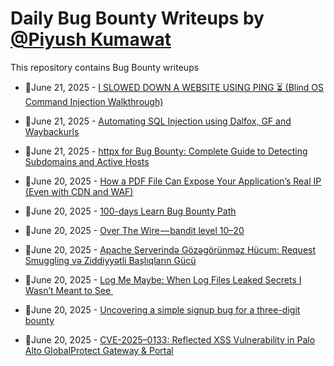 # Daily Bug Bounty Writeups by [@Piyush Kumawat](https://twitter.com/piyush_supiy) 
This repository contains Bug Bounty writeups

<!-- BLOG-POST-LIST:START -->
 - 💯June 21, 2025 - [I SLOWED DOWN A WEBSITE USING PING ⏳ &lpar;Blind OS Command Injection Walkthrough&rpar;](https://medium.com/@RootPwned/i-slowed-down-a-website-using-ping-blind-os-command-injection-walkthrough-0b56410b47de?source=rss------bug_bounty-5) 

 - 💯June 21, 2025 - [Automating SQL Injection using Dalfox, GF and Waybackurls](https://izumy.medium.com/automating-sql-injection-using-dalfox-gf-and-waybackurls-f6b56176b46f?source=rss------bug_bounty-5) 

 - 💯June 21, 2025 - [httpx for Bug Bounty: Complete Guide to Detecting Subdomains and Active Hosts](https://medium.com/@jpablo13/httpx-for-bug-bounty-complete-guide-to-detecting-subdomains-and-active-hosts-22fa015dbedd?source=rss------bug_bounty-5) 

 - 💯June 20, 2025 - [How a PDF File Can Expose Your Application’s Real IP &lpar;Even with CDN and WAF&rpar;](https://medium.com/@vedgeta2/how-a-pdf-file-can-expose-your-applications-real-ip-even-with-cdn-and-waf-754f4ccd6993?source=rss------bug_bounty-5) 

 - 💯June 20, 2025 - [100-days Learn 
Bug Bounty Path](https://medium.com/@kumararunedits/100-day-bug-bounty-path-3298dec2c805?source=rss------bug_bounty-5) 

 - 💯June 20, 2025 - [Over The Wire — bandit level 10–20](https://medium.com/@sangpalisha/over-the-wire-bandit-level-10-20-3e0ad7d5bd83?source=rss------bug_bounty-5) 

 - 💯June 20, 2025 - [Apache Serverində Gözəgörünməz Hücum: Request Smuggling və Ziddiyyətli Başlıqların Gücü](https://medium.com/@4l0neK1n9/bug-bounty-report-cve-2020-11993-e3bbca4995df?source=rss------bug_bounty-5) 

 - 💯June 20, 2025 - [Log Me Maybe: When Log Files Leaked Secrets I Wasn’t Meant to See ️](https://infosecwriteups.com/log-me-maybe-when-log-files-leaked-secrets-i-wasnt-meant-to-see-%EF%B8%8F-a3db4d2624b7?source=rss------bug_bounty-5) 

 - 💯June 20, 2025 - [Uncovering a simple signup bug for a three-digit bounty](https://medium.com/@drhatab/uncovering-a-simple-signup-bug-for-a-three-digit-bounty-8b3314343c41?source=rss------bug_bounty-5) 

 - 💯June 20, 2025 - [CVE-2025–0133: Reflected XSS Vulnerability in Palo Alto GlobalProtect Gateway &amp; Portal](https://codewithvamp.medium.com/cve-2025-0133-reflected-xss-vulnerability-in-palo-alto-globalprotect-gateway-portal-028128f2f5b9?source=rss------bug_bounty-5) 
<!-- BLOG-POST-LIST:END -->
